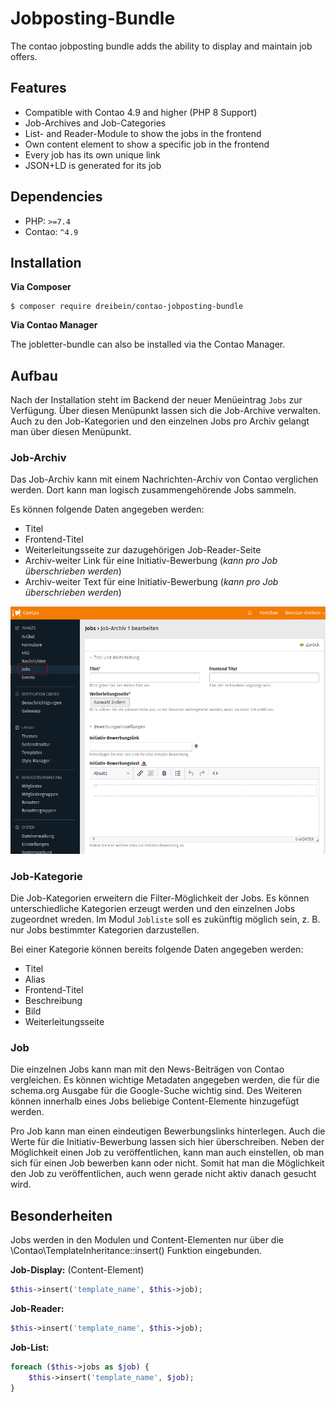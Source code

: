 # Jobposting-Bundle

The contao jobposting bundle adds the ability to display and maintain job offers.

## Features

- Compatible with Contao 4.9 and higher (PHP 8 Support)
- Job-Archives and Job-Categories
- List- and Reader-Module to show the jobs in the frontend
- Own content element to show a specific job in the frontend
- Every job has its own unique link
- JSON+LD is generated for its job 

## Dependencies

- PHP: `>=7.4`
- Contao: `^4.9`

## Installation

**Via Composer**
```shell
$ composer require dreibein/contao-jobposting-bundle
```

**Via Contao Manager**

The jobletter-bundle can also be installed via the Contao Manager.

## Aufbau

Nach der Installation steht im Backend der neuer Menüeintrag `Jobs` zur Verfügung.
Über diesen Menüpunkt lassen sich die Job-Archive verwalten.
Auch zu den Job-Kategorien und den einzelnen Jobs pro Archiv gelangt man über diesen Menüpunkt.

### Job-Archiv
Das Job-Archiv kann mit einem Nachrichten-Archiv von Contao verglichen werden.
Dort kann man logisch zusammengehörende Jobs sammeln.

Es können folgende Daten angegeben werden:
- Titel
- Frontend-Titel
- Weiterleitungsseite zur dazugehörigen Job-Reader-Seite
- Archiv-weiter Link für eine Initiativ-Bewerbung (*kann pro Job überschrieben werden*)
- Archiv-weiter Text für eine Initiativ-Bewerbung (*kann pro Job überschrieben werden*)

![Backend-Jobs](docs/jobposting-archive.png)

### Job-Kategorie

Die Job-Kategorien erweitern die Filter-Möglichkeit der Jobs.
Es können unterschiedliche Kategorien erzeugt werden und den einzelnen Jobs zugeordnet wreden.
Im Modul `Jobliste` soll es zukünftig möglich sein, z. B. nur Jobs bestimmter Kategorien darzustellen.

Bei einer Kategorie können bereits folgende Daten angegeben werden:
- Titel
- Alias
- Frontend-Titel
- Beschreibung
- Bild
- Weiterleitungsseite

### Job
Die einzelnen Jobs kann man mit den News-Beiträgen von Contao vergleichen.
Es können wichtige Metadaten angegeben werden, die für die schema.org Ausgabe für die Google-Suche wichtig sind.
Des Weiteren können innerhalb eines Jobs beliebige Content-Elemente hinzugefügt werden.

Pro Job kann man einen eindeutigen Bewerbungslinks hinterlegen. Auch die Werte für die Initiativ-Bewerbung lassen sich hier überschreiben.
Neben der Möglichkeit einen Job zu veröffentlichen, kann man auch einstellen, ob man sich für einen Job bewerben kann oder nicht.
Somit hat man die Möglichkeit den Job zu veröffentlichen, auch wenn gerade nicht aktiv danach gesucht wird.

## Besonderheiten
Jobs werden in den Modulen und Content-Elementen nur über die \Contao\TemplateInheritance::insert() Funktion eingebunden.

**Job-Display:** (Content-Element)
```php
$this->insert('template_name', $this->job);
```

**Job-Reader:**
```php
$this->insert('template_name', $this->job);
```

**Job-List:**
```php
foreach ($this->jobs as $job) {
    $this->insert('template_name', $job);
}
```
